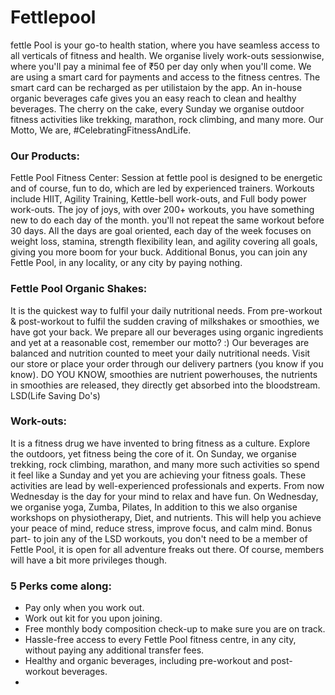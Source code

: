 # Fettlepool
fettle Pool is your go-to health station, where you have seamless access to all verticals of fitness and health. We organise lively work-outs sessionwise, where you'll pay a minimal fee of ₹50 per day only when you'll come. We are using a smart card for payments and access to the fitness centres. The smart card can be recharged as per utilistaion by the app. An in-house organic beverages cafe gives you an easy reach to clean and healthy beverages. The cherry on the cake, every Sunday we organise outdoor fitness activities like trekking, marathon, rock climbing, and many more. Our Motto, We are, #CelebratingFitnessAndLife.  

### Our Products:
Fettle Pool Fitness Center: Session at fettle pool is designed to be energetic and of course, fun to do, which are led by experienced trainers. Workouts include HIIT, Agility Training, Kettle-bell work-outs, and Full body power work-outs. The joy of joys, with over 200+ workouts, you have something new to do each day of the month. you'll not repeat the same workout before 30 days. All the days are goal oriented, each day of the week focuses on weight loss, stamina, strength flexibility lean, and agility covering all goals, giving you more boom for your buck. Additional Bonus, you can join any Fettle Pool, in any locality, or any city by paying nothing. 

### Fettle Pool Organic Shakes:
It is the quickest way to fulfil your daily nutritional needs. From pre-workout &amp; post-workout to fulfil the sudden craving of milkshakes or smoothies, we have got your back. We prepare all our beverages using organic ingredients and yet at a reasonable cost, remember our motto? :) Our beverages are balanced and nutrition counted to meet your daily nutritional needs. Visit our store or place your order through our delivery partners (you know if you know).  DO YOU KNOW, smoothies are nutrient powerhouses, the nutrients in smoothies are released, they directly get absorbed into the bloodstream.  LSD(Life Saving Do's) 

### Work-outs:
It is a fitness drug we have invented to bring fitness as a culture. Explore the outdoors, yet fitness being the core of it. On Sunday, we organise trekking, rock climbing, marathon, and many more such activities so spend it feel like a Sunday and yet you are achieving your fitness goals. These activities are lead by well-experienced professionals and experts. From now Wednesday is the day for your mind to relax and have fun. On Wednesday, we organise yoga, Zumba, Pilates, In addition to this we also organise workshops on physiotherapy, Diet, and nutrients. This will help you achieve your peace of mind, reduce stress, improve focus, and calm mind.  Bonus part- to join any of the LSD workouts, you don't need to be a member of Fettle Pool, it is open for all adventure freaks out there. Of course, members will have a bit more privileges though. 

 ### 5 Perks come along:
- Pay only when you work out. 
- Work out kit for you upon joining.
- Free monthly body composition check-up to make sure you are on track. 
- Hassle-free access to every Fettle Pool fitness centre, in any city, without paying any additional transfer fees. 
- Healthy and organic beverages, including pre-workout and post-workout beverages.
-
